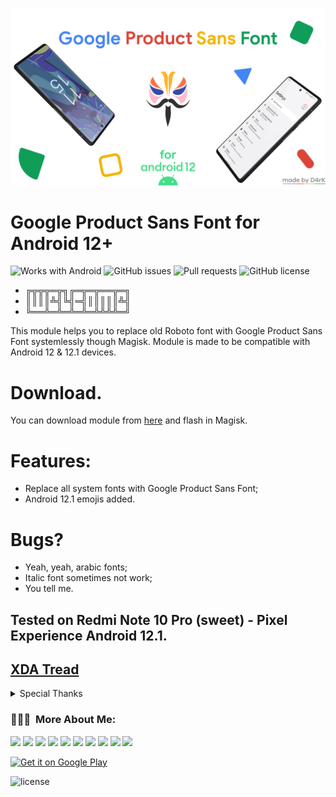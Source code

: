 <p align="center">
<img src="banner.png" width="800">
</p>

# Google Product Sans Font for Android 12+

![Works with Android](https://img.shields.io/badge/Works%20with-Android-blue)
![GitHub issues](https://img.shields.io/github/issues/D4rK7355608/GoogleProductSansFont)
![Pull requests](https://img.shields.io/github/issues-pr/D4rK7355608/GoogleProductSansFont?label=Pull%20requests)
![GitHub license](https://img.shields.io/github/license/D4rK7355608/GoogleProductSansFont?label=License)

- ╔╦╦╦═╦╗╔═╦═╦══╦═╗
- ║║║║╩╣╚╣═╣║║║║║╩╣
- ╚══╩═╩═╩═╩═╩╩╩╩═╝

This module helps you to replace old Roboto font with Google Product Sans Font systemlessly though Magisk. Module is made to be compatible with Android 12 & 12.1 devices.

# Download.
You can download module from [here](https://github.com/D4rK7355608/GoogleProductSansFont/releases) and flash in Magisk.

# Features:
- Replace all system fonts with Google Product Sans Font;
- Android 12.1 emojis added.

# Bugs?
- Yeah, yeah, arabic fonts;
- Italic font sometimes not work;
- You tell me.

## Tested on Redmi Note 10 Pro (sweet) - Pixel Experience Android 12.1.

## [XDA Tread](https://forum.xda-developers.com/t/magisk-module-google-product-sans-font-for-android-12.4366025/)

<details>
  <summary>Special Thanks</summary>

- Thanks [Looki75](https://github.com/Looki75) for [looki75productsansfont](https://github.com/Looki75/looki75productsansfont);
- Thanks [VladWinner](https://github.com/VladWinner) for his contribution at module.
  
</details>

### 👨🏻‍💻 &nbsp;More About Me:
<a href="mailto:d4rk7355608@gmail.com"><img src="https://img.shields.io/badge/-d4rk7355608@gmail.com-D14836?style=flat&logo=Gmail&logoColor=white"/></a>
<a href="https://developers.google.com/profile/u/D4rK7355608"><img src="https://img.shields.io/badge/-Android%20Developers-3DDC84?style=flat&logo=Android&logoColor=white"/></a>
<a href="https://www.deviantart.com/d4rk7355608"><img src="https://img.shields.io/badge/-d4rk7355608-05CC46?style=flat&logo=Deviantart&logoColor=white"/></a>
<a href="https://gamejolt.com/@D4rK_S-A-D"><img src="https://img.shields.io/badge/-D4rK7355608-307f70?style=flat&logo=Gamejolt&logoColor=white"/></a>
<a href="https://www.youtube.com/channel/UCLDi-rmSRry0pNL-oVvGJAw"><img src="https://img.shields.io/badge/-D4rK-FF0000?style=flat&logo=Youtube&logoColor=white"/></a>
<a href="https://www.youtube.com/channel/UCee5YBhGHVCF4JnQzoLFzVA"><img src="https://img.shields.io/badge/-Michael Tutorials-FF0000?style=flat&logo=Youtube&logoColor=white"/></a>
<a href="https://www.youtube.com/channel/UCgtHCg34rrDvdkjjjPW2jhQ"><img src="https://img.shields.io/badge/-Desene Animate-FF0000?style=flat&logo=Youtube&logoColor=white"/></a>
<a href="https://patreon.com/D4rK7355608"><img src="https://img.shields.io/endpoint.svg?url=https%3A%2F%2Fshieldsio-patreon.vercel.app%2Fapi%3Fusername%3DD4rK7355608%26type%3Dpatrons&style=flat"/></a>
<a href="https://www.paypal.me/d4rkmichaeltutorials"><img src="https://img.shields.io/badge/PayPal-white?style=flat&logo=PayPal"/></a>
<a href="https://twitter.com/D4rK7355608/"><img src="https://img.shields.io/twitter/follow/D4rK7355608?style=social"/></a>

[<img src="https://github.com/D4rK7355608/com.d4rk.cleaner/blob/master/img/badges/google_play_store.png"
alt="Get it on Google Play"
height="90">](https://play.google.com/store/apps/dev?id=5390214922640123642)

![license](https://imgur.com/QQlcEVT.png)
